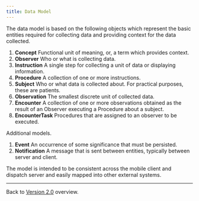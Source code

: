 ```yaml
---
title: Data Model
---
```


The data model is based on the following objects which represent the basic entities required for collecting data and providing context for the data collected.

1.  **Concept** Functional unit of meaning, or, a term which provides context.
2.  **Observer** Who or what is collecting data.
3.  **Instruction** A single step for collecting a unit of data or displaying information.
4.  **Procedure** A collection of one or more instructions.
5.  **Subject** Who or what data is collected about. For practical purposes, these are patients.
6.  **Observation** The smallest discrete unit of collected data.
7.  **Encounter** A collection of one or more observations obtained as the result of an Observer executing a Procedure about a subject.
8.  **EncounterTask** Procedures that are assigned to an observer to be executed.

Additional models.

1.  **Event** An occurrence of some significance that must be persisted.
2.  **Notification** A message that is sent between entities, typically between server and client.

The model is intended to be consistent across the mobile client and dispatch server and easily mapped into other external systems.

* * * * *

Back to [Version 2.0](/Version_2.0 "wikilink") overview.